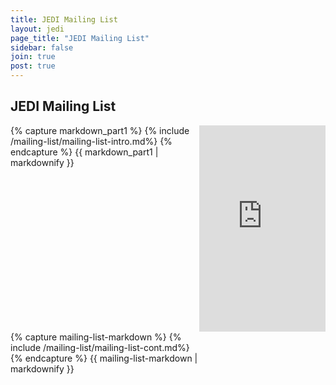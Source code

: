 ```yaml
---
title: JEDI Mailing List
layout: jedi
page_title: "JEDI Mailing List"
sidebar: false
join: true
post: true
---
```


<head>
    <style>
    .column {
    float: left;
    }
    .left-col {
    width: 60%;
    }
    .right-col {
    width: 40%;
    padding-bottom: 0%;
    }
    /* Responsive layout - when the screen is less than 600px wide, make the two columns stack on top of each other instead of next to each other */
    @media screen and (max-width: 600px) {
    .column {
        width: 100%;
    }
    } 
    /* Clear floats after the columns */
    .row:after {
    content: "";
    display: table;
    clear: both;
    }
    </style>
</head>

## JEDI Mailing List

<div class="row">
<div class="column left-col">
{% capture markdown_part1 %}
{% include /mailing-list/mailing-list-intro.md%}
{% endcapture %}
{{ markdown_part1 | markdownify }}
</div>
    
<div class="column right-col">
    <iframe name="JEDI Intro Video" width="100%" height="330" src="https://www.youtube.com/embed/d5vlNFBMBT8?si=1AbTtxpYAOsvkYWS" title="YouTube video player" frameborder="0" allow="accelerometer; autoplay; clipboard-write; encrypted-media; gyroscope; picture-in-picture; web-share" allowfullscreen></iframe>
</div>
</div>

<div class="row">
<div class="column left-col">
{% capture mailing-list-markdown %}
{% include /mailing-list/mailing-list-cont.md%}
{% endcapture %}
{{ mailing-list-markdown | markdownify }}
</div>
</div>